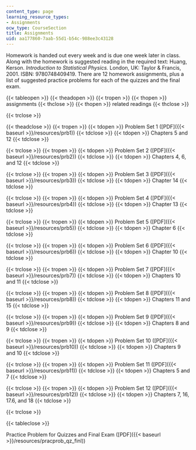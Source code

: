 ```yaml
---
content_type: page
learning_resource_types:
- Assignments
ocw_type: CourseSection
title: Assignments
uid: aa177860-7aab-55d1-b54c-988ee3c43128
---
```


Homework is handed out every week and is due one week later in class. Along with the homework is suggested reading in the required text: Huang, Kerson. _Introduction to Statistical Physics._ London, UK: Taylor & Francis, 2001. ISBN: 9780748409419. There are 12 homework assignments, plus a list of suggested practice problems for each of the quizzes and the final exam.

{{< tableopen >}}
{{< theadopen >}}
{{< tropen >}}
{{< thopen >}}
assignments
{{< thclose >}}
{{< thopen >}}
related readings
{{< thclose >}}

{{< trclose >}}

{{< theadclose >}}
{{< tropen >}}
{{< tdopen >}}
Problem Set 1 ([PDF]({{< baseurl >}}/resources/prb1))
{{< tdclose >}}
{{< tdopen >}}
Chapters 5 and 12
{{< tdclose >}}

{{< trclose >}}
{{< tropen >}}
{{< tdopen >}}
Problem Set 2 ([PDF]({{< baseurl >}}/resources/prb2))
{{< tdclose >}}
{{< tdopen >}}
Chapters 4, 6, and 12
{{< tdclose >}}

{{< trclose >}}
{{< tropen >}}
{{< tdopen >}}
Problem Set 3 ([PDF]({{< baseurl >}}/resources/prb3))
{{< tdclose >}}
{{< tdopen >}}
Chapter 14
{{< tdclose >}}

{{< trclose >}}
{{< tropen >}}
{{< tdopen >}}
Problem Set 4 ([PDF]({{< baseurl >}}/resources/prb4))
{{< tdclose >}}
{{< tdopen >}}
Chapter 13
{{< tdclose >}}

{{< trclose >}}
{{< tropen >}}
{{< tdopen >}}
Problem Set 5 ([PDF]({{< baseurl >}}/resources/prb5))
{{< tdclose >}}
{{< tdopen >}}
Chapter 6
{{< tdclose >}}

{{< trclose >}}
{{< tropen >}}
{{< tdopen >}}
Problem Set 6 ([PDF]({{< baseurl >}}/resources/prb6))
{{< tdclose >}}
{{< tdopen >}}
Chapter 10
{{< tdclose >}}

{{< trclose >}}
{{< tropen >}}
{{< tdopen >}}
Problem Set 7 ([PDF]({{< baseurl >}}/resources/prb7))
{{< tdclose >}}
{{< tdopen >}}
Chapters 10 and 11
{{< tdclose >}}

{{< trclose >}}
{{< tropen >}}
{{< tdopen >}}
Problem Set 8 ([PDF]({{< baseurl >}}/resources/prb8))
{{< tdclose >}}
{{< tdopen >}}
Chapters 11 and 15
{{< tdclose >}}

{{< trclose >}}
{{< tropen >}}
{{< tdopen >}}
Problem Set 9 ([PDF]({{< baseurl >}}/resources/prb9))
{{< tdclose >}}
{{< tdopen >}}
Chapters 8 and 9
{{< tdclose >}}

{{< trclose >}}
{{< tropen >}}
{{< tdopen >}}
Problem Set 10 ([PDF]({{< baseurl >}}/resources/prb10))
{{< tdclose >}}
{{< tdopen >}}
Chapters 9 and 10
{{< tdclose >}}

{{< trclose >}}
{{< tropen >}}
{{< tdopen >}}
Problem Set 11 ([PDF]({{< baseurl >}}/resources/prb11))
{{< tdclose >}}
{{< tdopen >}}
Chapters 5 and 7
{{< tdclose >}}

{{< trclose >}}
{{< tropen >}}
{{< tdopen >}}
Problem Set 12 ([PDF]({{< baseurl >}}/resources/prb12))
{{< tdclose >}}
{{< tdopen >}}
Chapters 7, 16, 17.6, and 18
{{< tdclose >}}

{{< trclose >}}

{{< tableclose >}}

Practice Problem for Quizzes and Final Exam ([PDF]({{< baseurl >}}/resources/pracprob_qz_finl))